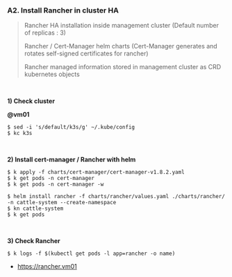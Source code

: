 ### A2. Install Rancher in cluster HA

> Rancher HA installation inside management cluster (Default number of replicas : 3)
> 
> Rancher / Cert-Manager helm charts (Cert-Manager generates and rotates self-signed certificates for rancher)
> 
> Rancher managed information stored in management cluster as CRD kubernetes objects

&nbsp;

**1) Check cluster**

**@vm01**

~~~
$ sed -i 's/default/k3s/g' ~/.kube/config
$ kc k3s
~~~

&nbsp;

**2) Install cert-manager / Rancher with helm**

~~~
$ k apply -f charts/cert-manager/cert-manager-v1.8.2.yaml
$ k get pods -n cert-manager
$ k get pods -n cert-manager -w

$ helm install rancher -f charts/rancher/values.yaml ./charts/rancher/ -n cattle-system --create-namespace
$ kn cattle-system
$ k get pods
~~~

&nbsp;

**3) Check Rancher**

~~~
$ k logs -f $(kubectl get pods -l app=rancher -o name)
~~~
- https://rancher.vm01
